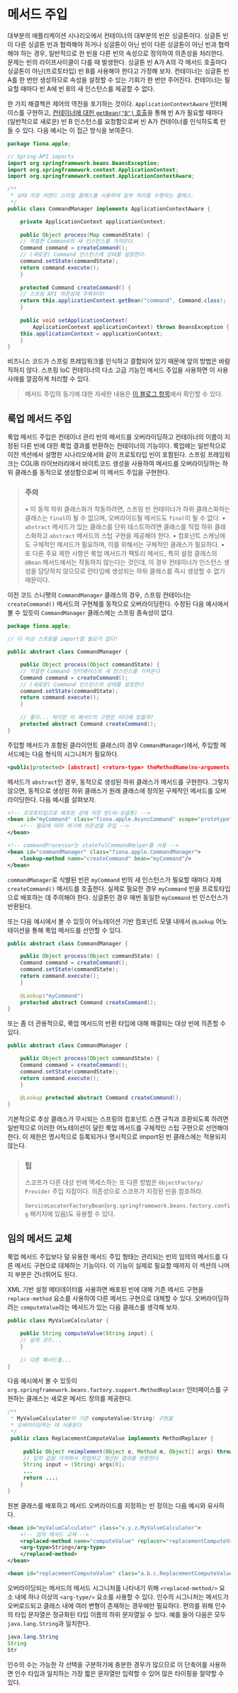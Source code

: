 # 메서드 주입

대부분의 애플리케이션 시나리오에서 컨테이너의 대부분의 빈은 싱글톤이다. 싱글톤 빈이 다른 싱글톤 빈과 협력해야 하거나 싱글톤이 아닌 빈이 다른 싱글톤이 아닌 빈과 협력해야 하는 경우, 일반적으로 한 빈을 다른 빈의 속성으로 정의하여 의존성을 처리한다. 문제는 빈의 라이프사이클이 다를 때 발생한다. 싱글톤 빈 A가 A의 각 메서드 호출마다 싱글톤이 아닌(프로토타입) 빈 B를 사용해야 한다고 가정해 보자. 컨테이너는 싱글톤 빈 A를 한 번만 생성하므로 속성을 설정할 수 있는 기회가 한 번만 주어진다. 컨테이너는 필요할 때마다 빈 A에 빈 B의 새 인스턴스를 제공할 수 없다.

한 가지 해결책은 제어의 역전을 포기하는 것이다. `ApplicationContextAware` 인터페이스를 구현하고, [컨테이너에 대한 `getBean("B")` 호출](https://github.com/iceprins/spring-framework-doc-kr/blob/main/1.%20IoC%20%EC%BB%A8%ED%85%8C%EC%9D%B4%EB%84%88/2.%20%EC%BB%A8%ED%85%8C%EC%9D%B4%EB%84%88%20%EA%B0%9C%EC%9A%94.md#%EC%BB%A8%ED%85%8C%EC%9D%B4%EB%84%88-%EC%82%AC%EC%9A%A9)을 통해 빈 A가 필요할 때마다 (일반적으로 새로운) 빈 B 인스턴스를 요청함으로써 빈 A가 컨테이너를 인식하도록 만들 수 있다. 다음 예시는 이 접근 방식을 보여준다.

```java
package fiona.apple;

// Spring-API imports
import org.springframework.beans.BeansException;
import org.springframework.context.ApplicationContext;
import org.springframework.context.ApplicationContextAware;

/**
 * 상태 저장 커맨드 스타일 클래스를 사용하여 일부 처리를 수행하는 클래스.
 */
public class CommandManager implements ApplicationContextAware {

    private ApplicationContext applicationContext;
	
    public Object process(Map commandState) {
	// 적절한 Command의 새 인스턴스를 가져온다.
	Command command = createCommand();
	// (새로운) Command 인스턴스에 상태를 설정한다.
	command.setState(commandState);
	return command.execute();
    }
	
    protected Command createCommand() {
	// 스프링 API 의존성에 주목하라!
	return this.applicationContext.getBean("command", Command.class);
    }
	
    public void setApplicationContext(
	    ApplicationContext applicationContext) throws BeansException {
	this.applicationContext = applicationContext;
    }
}
```

비즈니스 코드가 스프링 프레임워크를 인식하고 결합되어 있기 때문에 앞의 방법은 바람직하지 않다. 스프링 IoC 컨테이너의 다소 고급 기능인 메서드 주입을 사용하면 이 사용 사례를 깔끔하게 처리할 수 있다.

> 메서드 주입의 동기에 대한 자세한 내용은 [이 블로그 항목](https://spring.io/blog/2004/08/06/method-injection)에서 확인할 수 있다.

## 룩업 메서드 주입

룩업 메서드 주입은 컨테이너 관리 빈의 메서드를 오버라이딩하고 컨테이너의 이름이 지정된 다른 빈에 대한 룩업 결과를 반환하는 컨테이너의 기능이다. 룩업에는 일반적으로 이전 섹션에서 설명한 시나리오에서와 같이 프로토타입 빈이 포함된다. 스프링 프레임워크는 CGLIB 라이브러리에서 바이트코드 생성을 사용하여 메서드를 오버라이딩하는 하위 클래스를 동적으로 생성함으로써 이 메서드 주입을 구현한다.

> ### 주의
> 
> • 이 동적 하위 클래스화가 작동하려면, 스프링 빈 컨테이너가 하위 클래스화하는 클래스는 `final`이 될 수 없으며, 오버라이드될 메서드도 `final`이 될 수 없다.
> • `abstract` 메서드가 있는 클래스를 단위 테스트하려면 클래스를 직접 하위 클래스화하고 `abstract` 메서드의 스텁 구현을 제공해야 한다.
> • 컴포넌트 스캐닝에도 구체적인 메서드가 필요하며, 이를 위해서는 구체적인 클래스가 필요하다.
> • 또 다른 주요 제한 사항은 룩업 메서드가 팩토리 메서드, 특히 설정 클래스의 `@Bean` 메서드에서는 작동하지 않는다는 것인데, 이 경우 컨테이너가 인스턴스 생성을 담당하지 않으므로 런타임에 생성되는 하위 클래스를 즉시 생성할 수 없기 때문이다.

이전 코드 스니펫의 `CommandManager` 클래스의 경우, 스프링 컨테이너는 `createCommand()` 메서드의 구현체를 동적으로 오버라이딩한다. 수정된 다음 예시에서 볼 수 있듯이 `CommandManager` 클래스에는 스프링 종속성이 없다.

```java
package fiona.apple;

// 더 이상 스프링을 import할 필요가 없다!

public abstract class CommandManager {

    public Object process(Object commandState) {
	// 적절한 Command 인터페이스의 새 인스턴스를 가져온다
	Command command = createCommand();
	// (새로운) Command 인스턴스의 상태를 설정한다
	command.setState(commandState);
	return command.execute();
    }
	
    // 좋다... 하지만 이 메서드의 구현은 어디에 있을까?
    protected abstract Command createCommand();
}
```

주입할 메서드가 포함된 클라이언트 클래스(이 경우 `CommandManager`)에서, 주입할 메서드에는 다음 형식의 시그니처가 필요하다.

```xml
<public|protected> [abstract] <return-type> theMethodName(no-arguments);
```

메서드가 `abstract`인 경우, 동적으로 생성된 하위 클래스가 메서드를 구현한다. 그렇지 않으면, 동적으로 생성된 하위 클래스가 원래 클래스에 정의된 구체적인 메서드를 오버라이딩한다. 다음 예시를 살펴보자.

```xml
<!-- 프로토타입으로 배포된 상태 저장 빈(비-싱글톤) -->
<bean id="myCommand" class="fiona.apple.AsyncCommand" scope="prototype">
    <!-- 필요에 따라 여기에 의존성을 주입 -->
</bean>

<!-- commandProcessor는 statefulCommandHelper를 사용 -->
<bean id="commandManager" class="fiona.apple.CommandManager">
    <lookup-method name="createCommand" bean="myCommand"/>
</bean>
```

`commandManager`로 식별된 빈은 `myCommand` 빈의 새 인스턴스가 필요할 때마다 자체 `createCommand()` 메서드를 호출한다. 실제로 필요한 경우 `myCommand` 빈을 프로토타입으로 배포하는 데 주의해야 한다. 싱글톤인 경우 매번 동일한 `myCommand` 빈 인스턴스가 반환된다.

또는 다음 예시에서 볼 수 있듯이 어노테이션 기반 컴포넌트 모델 내에서 `@Lookup` 어노테이션을 통해 룩업 메서드를 선언할 수 있다.

```java
public abstract class CommandManager {

    public Object process(Object commandState) {
	Command command = createCommand();
	command.setState(commandState);
	return command.execute();
    }
	
    @Lookup("myCommand")
    protected abstract Command createCommand();
}
```

또는 좀 더 관용적으로, 룩업 메서드의 반환 타입에 대해 해결되는 대상 빈에 의존할 수 있다.

```java
public abstract class CommandManager {

    public Object process(Object commandState) {
	Command command = createCommand();
	command.setState(commandState);
	return command.execute();
    }
	
    @Lookup protected abstract Command createCommand();
}
```

기본적으로 추상 클래스가 무시되는 스프링의 컴포넌트 스캔 규칙과 호환되도록 하려면 일반적으로 이러한 어노테이션이 달린 룩업 메서드를 구체적인 스텁 구현으로 선언해야 한다. 이 제한은 명시적으로 등록되거나 명시적으로 import된 빈 클래스에는 적용되지 않는다.

> ### 팁
> 
> 스코프가 다른 대상 빈에 액세스하는 또 다른 방법은 `ObjectFactory/ Provider` 주입 지점이다. 의존성으로 스코프가 지정된 빈을 참조하라.
> 
> `ServiceLocatorFactoryBean`(`org.springframework.beans.factory.config` 패키지에 있음)도 유용할 수 있다.

## 임의 메서드 교체

룩업 메서드 주입보다 덜 유용한 메서드 주입 형태는 관리되는 빈의 임의의 메서드를 다른 메서드 구현으로 대체하는 기능이다. 이 기능이 실제로 필요할 때까지 이 섹션의 나머지 부분은 건너뛰어도 된다.

XML 기반 설정 메타데이터를 사용하면 배포된 빈에 대해 기존 메서드 구현을 `replace-method` 요소를 사용하여 다른 메서드 구현으로 대체할 수 있다. 오버라이딩하려는 `computeValue`라는 메서드가 있는 다음 클래스를 생각해 보자.

```java
public class MyValueCalculator {

    public String computeValue(String input) {
	// 실제 코드...
    }
	
    // 다른 메서드들...
}
```

다음 예시에서 볼 수 있듯이 `org.springframework.beans.factory.support.MethodReplacer` 인터페이스를 구현하는 클래스는 새로운 메서드 정의를 제공한다.

```java
/**
 * MyValueCalculator의 기존 computeValue(String) 구현을
 * 오버라이딩하는 데 사용된다
 */
 public class ReplacementComputeValue implements MethodReplacer {
 
     public Object reimplement(Object o, Method m, Object[] args) throws Throwable {
	 // 입력 값을 가져와서 작업하고 계산된 결과를 반환한다
	 String input = (String) args[0];
	 ...
	 return ...;
    }
}
```

원본 클래스를 배포하고 메서드 오버라이드를 지정하는 빈 정의는 다음 예시와 유사하다.

```xml
<bean id="myValueCalculator" class="x.y.z.MyValueCalculator">
    <!-- 임의 메서드 교체 -->
    <replaced-method name="computeValue" replacer="replacementComputeValue">
	<arg-type>String</arg-type>
    </replaced-method>
</bean>

<bean id="replacementComputeValue" class="a.b.c.ReplacementComputeValue"/>
```

오버라이딩되는 메서드의 메서드 시그니처를 나타내기 위해 `<replaced-method/>` 요소 내에 하나 이상의 `<arg-type/>` 요소를 사용할 수 있다. 인수의 시그니처는 메서드가 오버로드되고 클래스 내에 여러 변형이 존재하는 경우에만 필요하다. 편의를 위해 인수의 타입 문자열은 정규화된 타입 이름의 하위 문자열일 수 있다. 예를 들어 다음은 모두 `java.lang.String`과 일치한다.

```java
java.lang.String
String
Str
```

인수의 수는 가능한 각 선택을 구분하기에 충분한 경우가 많으므로 이 단축어를 사용하면 인수 타입과 일치하는 가장 짧은 문자열만 입력할 수 있어 많은 타이핑을 절약할 수 있다.
